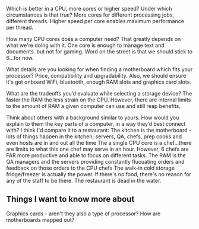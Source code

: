 Which is better in a CPU, more cores or higher speed?  Under which circumstances is that true? 
More cores for different processing jobs, different threads.  Higher speed per core enables maximum performance per thread.

How many CPU cores does a computer need?
That greatly depends on what we're doing with it.  One core is enough to manage text and documents..but not for gaming.  Word on the street is that we should stick to 6...for now.

What details are you looking for when finding a motherboard which fits your processor?
Price, compatibility and upgradability.  Also, we should ensure it's got onboard WiFi, bluetooth, enough RAM slots and graphics card slots.

What are the tradeoffs you’d evaluate while selecting a storage device?
The faster the RAM the less strain on the CPU.  However, there are internal limits to the amount of RAM a given computer can use and still reap benefits.

Think about others with a background similar to yours. How would you explain to them the key parts of a computer, in a way they’d best connect with?
I think I'd compare it to a restaurant:
The kitchen is the motherboard - lots of things happen in the kitchen; servers, QA, chefs, prep cooks and even hosts are in and out all the time
The a single CPU core is a chef...there are limits to what this one chef may serve in an hour.  However, 6 chefs are FAR more productive and able to focus on different tasks.
The RAM is the QA managers and the servers providing constantly flucuating orders and feedback on those orders to the CPU chefs
The walk-in cold storage fridge/freezer is actually the power.  If there's no food, there's no reason for any of the staff to be there.  The restaurant is dead in the water.


## Things I want to know more about
Graphics cards - aren't they also a type of processor?
How are motherboards mapped out?

